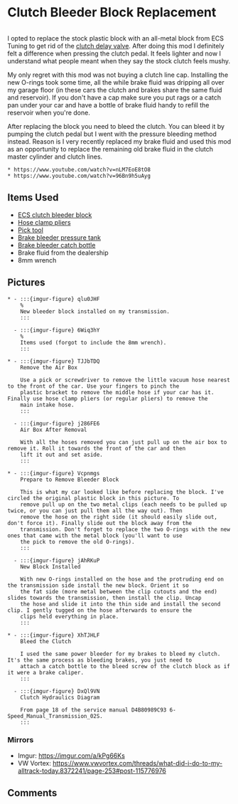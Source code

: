 # Clutch Bleeder Block Replacement

```{tags} alltrack, vehicle
```

[discussion]: https://www.vwvortex.com/threads/6-mt-owners-do-the-clutch-spring-mod.9119337/

I opted to replace the stock plastic block with an all-metal block from ECS Tuning to get rid of the
[clutch delay valve][discussion]. After doing this mod I definitely felt a difference when pressing the clutch pedal. It
feels lighter and now I understand what people meant when they say the stock clutch feels mushy.

My only regret with this mod was not buying a clutch line cap. Installing the new O-rings took some time, all the while brake
fluid was dripping all over my garage floor (in these cars the clutch and brakes share the same fluid and reservoir). If you
don't have a cap make sure you put rags or a catch pan under your car and have a bottle of brake fluid handy to refill the
reservoir when you're done.

After replacing the block you need to bleed the clutch. You can bleed it by pumping the clutch pedal but I went with the
pressure bleeding method instead. Reason is I very recently replaced my brake fluid and used this mod as an opportunity to
replace the remaining old brake fluid in the clutch master cylinder and clutch lines.

```{admonition} Instructional videos used
* https://www.youtube.com/watch?v=nLM7EoE8tO8
* https://www.youtube.com/watch?v=96Bn9h5uAyg
```

## Items Used

* [ECS clutch bleeder block](https://www.ecstuning.com/b-ecs-parts/6-speed-clutch-bleeder-block/001284ecs01kt/)
* [Hose clamp pliers](https://www.amazon.com/Astro-Pneumatic-Tool-94093-Multi-Cable/dp/B01JBL7TA2)
* [Pick tool](https://www.amazon.com/SWANLAKE-Ring-Gasket-Puller-Remover/dp/B09WM7RLFF)
* [Brake bleeder pressure tank](https://www.amazon.com/Motive-Products-European-Bleeder-Pressure/dp/B0002KM5L0)
* [Brake bleeder catch bottle](https://www.amazon.com/Motive-Products-1810-Bottle/dp/B008C8O026)
* Brake fluid from the dealership
* 8mm wrench

## Pictures

```{list-table}
* - :::{imgur-figure} qlu0JHF
    %
    New bleeder block installed on my transmission.
    :::

  - :::{imgur-figure} 6Wiq3hY
    %
    Items used (forgot to include the 8mm wrench).
    :::

* - :::{imgur-figure} TJJbTDQ
    Remove the Air Box

    Use a pick or screwdriver to remove the little vacuum hose nearest to the front of the car. Use your fingers to pinch the
    plastic bracket to remove the middle hose if your car has it. Finally use hose clamp pliers (or regular pliers) to remove the
    main intake hose.
    :::

  - :::{imgur-figure} j286FE6
    Air Box After Removal

    With all the hoses removed you can just pull up on the air box to remove it. Roll it towards the front of the car and then
    lift it out and set aside.
    :::

* - :::{imgur-figure} Vcpnmgs
    Prepare to Remove Bleeder Block

    This is what my car looked like before replacing the block. I've circled the original plastic block in this picture. To
    remove pull up on the two metal clips (each needs to be pulled up twice, or you can just pull them all the way out). Then
    remove the hose on the right side (it should easily slide out, don't force it). Finally slide out the block away from the
    transmission. Don't forget to replace the two O-rings with the new ones that came with the metal block (you'll want to use
    the pick to remove the old O-rings).
    :::

  - :::{imgur-figure} jAhRKuP
    New Block Installed

    With new O-rings installed on the hose and the protruding end on the transmission side install the new block. Orient it so
    the fat side (more metal between the clip cutouts and the end) slides towards the transmission, then install the clip. Uncap
    the hose and slide it into the thin side and install the second clip. I gently tugged on the hose afterwards to ensure the
    clips held everything in place.
    :::

* - :::{imgur-figure} XhTJHLF
    Bleed the Clutch

    I used the same power bleeder for my brakes to bleed my clutch. It's the same process as bleeding brakes, you just need to
    attach a catch bottle to the bleed screw of the clutch block as if it were a brake caliper.
    :::

  - :::{imgur-figure} DxQl9VN
    Clutch Hydraulics Diagram

    From page 18 of the service manual D4B80989C93 6-Speed_Manual_Transmission_02S.
    :::
```

### Mirrors

* Imgur: https://imgur.com/a/kPg66Ks
* VW Vortex: https://www.vwvortex.com/threads/what-did-i-do-to-my-alltrack-today.8372241/page-253#post-115776976

## Comments

```{disqus}
```
